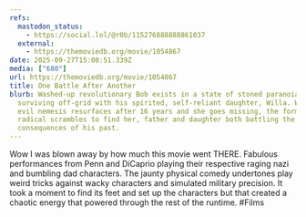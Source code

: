 ```yaml
---
refs:
  mastodon_status:
    - https://social.lol/@r0b/115276888888861037
  external:
    - https://themoviedb.org/movie/1054867
date: 2025-09-27T15:08:51.339Z
media: ["680"]
url: https://themoviedb.org/movie/1054867
title: One Battle After Another
blurb: Washed-up revolutionary Bob exists in a state of stoned paranoia,
  surviving off-grid with his spirited, self-reliant daughter, Willa. When his
  evil nemesis resurfaces after 16 years and she goes missing, the former
  radical scrambles to find her, father and daughter both battling the
  consequences of his past.
---
```


Wow I was blown away by how much this movie went THERE. Fabulous performances from Penn and DiCaprio playing their respective raging nazi and bumbling dad characters. The jaunty physical comedy undertones play weird tricks against wacky characters and simulated military precision. It took a moment to find its feet and set up the characters but that created a chaotic energy that powered through the rest of the runtime. #Films
